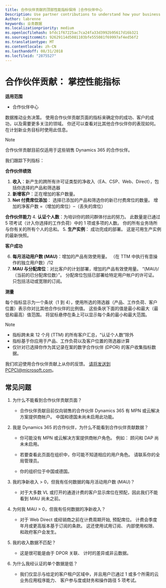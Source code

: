 ```yaml
---
title: 合作伙伴贡献的顶部性能指标保持 |合作伙伴中心
Description: Use partner contributions to understand how your business is growing and succeeding
Author: labrenne
keywords: 业务数据
ms.localizationpriority: medium
ms.openlocfilehash: bfdc1f67225ac7ca24fa33d3992b95617d16b321
ms.sourcegitcommit: 92629114d5081103bfe555081f69997af4ed56f2
ms.translationtype: MT
ms.contentlocale: zh-CN
ms.lasthandoff: 08/31/2018
ms.locfileid: "2875527"
---
```

# <a name="partner-contribution-stay-on-top-of-your-performance-indicators"></a>合作伙伴贡献： 掌控性能指标

**适用范围**
- 合作伙伴中心

数据推动业务决策。 使用合作伙伴贡献页面的指标来确定你的成功、客户的成功，以及需要更多关注的领域。 你还可以查看对比其他合作伙伴你的表现如何。 在计划新业务目标时使用此信息。

>[!NOTE]
>合作伙伴贡献目前仅适用于这些销售 Dynamics 365 的合作伙伴。

我们跟踪下列指标：

**合作伙伴绩效**

1. **收入**：新产生的跨所有许可证类型的净收入（EA、CSP、Web、Direct），包括你选择的产品和筛选器
2. **新增客户**：正在增加的客户数量。
3. **Net 付费席位添加**： 选择已添加的产品和筛选你的新已付费席位的数量。  增加的净客户数 =（增加的席位）–（丢失的席位） 

**合作伙伴能力**
4. **认证个人数**：为培训你的顾问群体付出的努力。 此数量是已通过 5 项考试（计入你选择的工作负荷）中的 1 项或多项的人数。 你的所有业务场所与你有关的所有个人的总和。
5. **生产实例**： 成功完成的部署。 这是可用生产实例的最新快照。

**客户成功**

6.  **每月活动用户数 (MAU)**：增加的产品有效使用量。
（在 TTM 中执行有意操作的独立用户数）/12
7. **MAU 与分配席位**：对比客户的计划部署，增加的产品有效使用量。 “(MAU)/（当前的已分配席位数）”。 分配席位包括已部署给特定用户帐户的许可证。  只包括活动或宽限的订阅。 


**测量**

每个指标显示为一个条状（1 到 4），使用所选的筛选器（产品、工作负荷、客户位置）表示你对比其他合作伙伴的比例值。 这些条状下面的值是最小和最大（最低和最高）值范围。 将鼠标悬停在条上可以显示每个条的最小和最大范围。  

>[!NOTE] 
>- 指标跨未来 12 个月 (TTM) 的所有客户汇总，“认证个人数”除外        
>- 指标基于你应用于产品、工作负荷以及客户位置的筛选器计算
>- 仅针对已选择你作为其记录在案的数字合作伙伴 (DPOR) 的客户收集指标数据。 

我们欢迎使用合作伙伴贡献上从你的反馈。 请将发送到PCPCI@microsoft.com。  

## <a name="frequently-asked-questions"></a>常见问题

1. 为什么不能看到合作伙伴贡献页面？
    - 合作伙伴贡献目前仅向销售的合作伙伴 Dynamics 365 有 MPN 或云解决方案提供商帐户。 中国和德国未尚未启用此功能。
2. 我是 Dynamics 365 的合作伙伴，为什么不能看到合作伙伴贡献数据？
      - 你可能没有 MPN 或云解决方案提供商帐户角色。 例如： 顾问和 DAP 尚未未启用。  
    - 若要查看此页面在组织中，你可能不知道相应的用户角色。 请联系你的全局管理员。

    - 你的组织位于中国或德国。

3. 我的净新收入 > 0，但我有任何数据的每月活动用户数 (MAU)？
    - 对于大多数 VL 或打开的通道计费的客户显示席位在预配，因此我们不能看到 MAU 尚未之前。

4.  为何我 MAU > 0，但我有任何数据的净新收入？
    - 对于 Web Direct 或经销商之前在计费周期开始, 预配席位。 计费会季度年月或更高版本基于订阅的条款。 这还使用试用订阅、 内部使用权限、 和政府客户会发生。
5.  我的收入数据不匹配？
    - 这是很可能是由于 DPOR 关联、 计时的差异或非云数据。
6.  为什么我经认证的单个数据是低？
    - 我们仅显示与给定的客户租户区域中，并且用户已通过 1 或多个所需的云业务应用程序能力、 客户参与度或财务和操作路径 5 项考试。   
